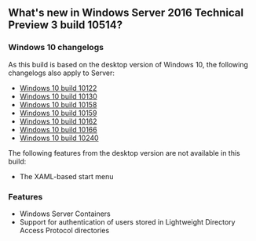 ## What's new in Windows Server 2016 Technical Preview 3 build 10514?

### Windows 10 changelogs
As this build is based on the desktop version of Windows 10, the following changelogs also apply to Server:
- [Windows 10 build 10122](http://changewindows.org/build.php?build=10122)
- [Windows 10 build 10130](http://changewindows.org/build.php?build=10130)
- [Windows 10 build 10158](http://changewindows.org/build.php?build=10158)
- [Windows 10 build 10159](http://changewindows.org/build.php?build=10159)
- [Windows 10 build 10162](http://changewindows.org/build.php?build=10162)
- [Windows 10 build 10166](http://changewindows.org/build.php?build=10166)
- [Windows 10 build 10240](http://changewindows.org/build.php?build=10240)

The following features from the desktop version are not available in this build:
- The XAML-based start menu

### Features
- Windows Server Containers
- Support for authentication of users stored in Lightweight Directory Access Protocol directories